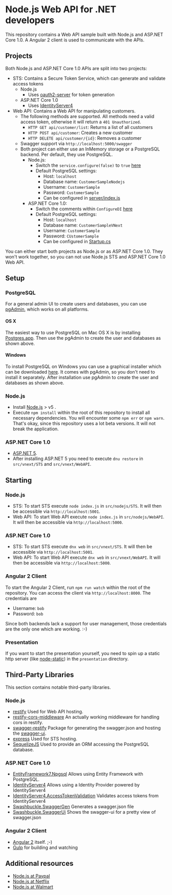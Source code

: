 # Node.js Web API for .NET developers

This repository contains a Web API sample built with Node.js and ASP.NET Core 1.0. A Angular 2 client is used to communicate with the APIs. 

## Projects

Both Node.js and ASP.NET Core 1.0 APIs are split into two projects:

* STS: Contains a Secure Token Service, which can generate and validate access tokens
	* Node.js
		* Uses [oauth2-server](https://github.com/thomseddon/node-oauth2-server) for token generation
	* ASP.NET Core 1.0
		* Uses [IdentityServer4](https://github.com/IdentityServer/IdentityServer4)
* Web API: Contains a Web API for manipulating customers. 
	* The following methods are supported. All methods need a valid access token, otherwise it will return a `401 Unauthorized`.
		* `HTTP GET api/customer/list`: Returns a list of all customers
		* `HTTP POST api/customer`: Creates a new customer
		* `HTTP DELETE api/customer/{id}`: Removes a customer
	* Swagger support via `http://localhost:5000/swagger`
	* Both project can either use an InMemory storage or a PostgreSQL backend. Per default, they use PostgreSQL. 
		* Node.js: 
			* Switch the `service.configure(false)` to `true` [here](src/nodejs/WebAPI/server/index.js#L72)
			* Default PostgreSQL settings:
				* Host: `localhost`
				* Database name: `CustomerSampleNodejs`
				* Username: `CustomerSample`
				* Password: `CustomerSample`
				* Can be configured in [server/index.js](https://github.com/thinktecture/nodejs-vnext-webapi/blob/master/src/nodejs/WebAPI/server/index.js#L69)
		* ASP.NET Core 1.0: 
			* Switch the comments within `ConfigureDI` [here](https://github.com/thinktecture/nodejs-vnext-webapi/blob/master/src/vnext/WebAPI/Startup.cs#L108) 
			* Default PostgreSQL settings:
				* Host: `localhost`
				* Database name: `CustomerSampleVNext`
				* Username: `CustomerSample`
				* Password: `CUstomerSample`
				* Can be configured in [Startup.cs](src/vnext/WebAPI/Startup.cs#L103)

You can either start both projects as Node.js or as ASP.NET Core 1.0. They won't work together, so you can not use Node.js STS and ASP.NET Core 1.0 Web API. 

## Setup

### PostgreSQL

For a general admin UI to create users and databases, you can use [pgAdmin](http://www.pgadmin.org/), which works on all platforms.

#### OS X

The easiest way to use PostgreSQL on Mac OS X is by installing [Postgres.app](http://postgresapp.com/). Then use the pgAdmin to create the user and databases as shown above.

#### Windows

To install PostgreSQL on Windows you can use a graphical installer which can be downloaded [here](http://www.postgresql.org/download/windows/). It comes with pgAdmin, so you don't need to install it separately. After installation use pgAdmin to create the user and databases as shown above.

### Node.js

* Install [Node.js](https://nodejs.org/en/) > v5 .
* Execute `npm install` within the root of this repository to install all necessary dependencies. You will encounter some `npm err` or `npm warn`. That's okay, since this repository uses a lot beta versions. It will not break the application.


### ASP.NET Core 1.0

* [ASP.NET 5](https://docs.asp.net/en/latest/index.html).
* After installing ASP.NET 5 you need to execute `dnu restore` in `src/vnext/STS` and `src/vnext/WebAPI`.

## Starting

### Node.js

* STS: To start STS execute `node index.js` in `src/nodejs/STS`. It will then be accessible via `http://localhost:5001`.
* Web API: To start Web API execute `node index.js` in `src/nodejs/WebAPI`. It will then be accessible via `http://localhost:5000`.

### ASP.NET Core 1.0

* STS: To start STS execute `dnx web` in `src/vnext/STS`. It will then be accessible via `http://localhost:5001`.
* Web API: To start Web API execute `dnx web` in `src/vnext/WebAPI`. It will then be accessible via `http://localhost:5000`.

### Angular 2 Client

To start the Angular 2 Client, run `npm run watch` within the root of the repository. You can access the client via `http://localhost:8000`. The credentials are

* Username: `bob`
* Password: `bob`

Since both backends lack a support for user management, those credentials are the only one which are working. :-)

### Presentation

If you want to start the presentation yourself, you need to spin up a static http server (like [node-static](https://github.com/cloudhead/node-static)) in the `presentation` directory.

## Third-Party Libraries

This section contains notable third-party libraries.

### Node.js

* [restify](http://restify.com/) Used for Web API hosting.
* [restify-cors-middleware](https://github.com/TabDigital/restify-cors-middleware) An actually working middleware for handling cors in restify.
* [swagger-restify](https://github.com/yourdelivery/swagger-restify) Package for generating the swagger.json and hosting the [swagger-ui](https://github.com/swagger-api/swagger-ui).
* [express](http://expressjs.com/) Used for STS hosting.
* [SequelizeJS](http://sequelizejs.com) Used to provide an ORM accessing the PostgreSQL database. 

### ASP.NET Core 1.0

* [EntityFramework7.Npgsql](http://www.npgsql.org/doc/ef7.html) Allows using Entity Framework with PostgreSQL.
* [IdentityServer4](https://github.com/IdentityServer/IdentityServer4) Allows using a Identity Provider powered by IdentityServer4
* [IdentityServer4.AccessTokenValidation](https://github.com/IdentityServer/IdentityServer4.AccessTokenValidation) Validates access tokens from IdentityServer4
* [Swashbuckle.SwaggerGen](https://github.com/domaindrivendev/Ahoy/tree/master/src/Swashbuckle.SwaggerGen) Generates a swagger.json file
* [Swashbuckle.SwaggerUi](https://github.com/domaindrivendev/Ahoy/tree/master/src/Swashbuckle.SwaggerUi) Shows the swagger-ui for a pretty view of swagger.json

### Angular 2 Client

* [Angular 2](https://angular.io) itself. ;-)
* [Gulp](http://gulpjs.com) for building and watching

## Additional resources

* [Node.js at Paypal](https://www.paypal-engineering.com/?s=node)
* [Node.js at Netflix](http://techblog.netflix.com/search/label/node.js)
* [Node.js at Walmart](https://www.joyent.com/developers/videos/node-js-at-walmart-introduction)
